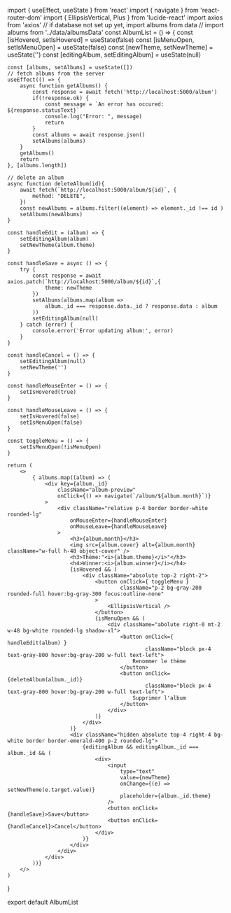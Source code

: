 import { useEffect, useState } from 'react'
import { navigate } from 'react-router-dom'
import { EllipsisVertical, Plus } from 'lucide-react'
import axios from 'axios'
// if database not set up yet, import albums from data
// import albums from '../data/albumsData'
const AlbumList = () => {
    const [isHovered, setIsHovered] = useState(false)
    const [isMenuOpen, setIsMenuOpen] = useState(false)
    const [newTheme, setNewTheme] = useState('')
    const [editingAlbum, setEditingAlbum] = useState(null)

    const [albums, setAlbums] = useState([])
    // fetch albums from the server
    useEffect(() => {
        async function getAlbums() {
            const response = await fetch('http://localhost:5000/album')
            if(!response.ok) {
                const message = `An error has occured: ${response.statusText}`
                console.log("Error: ", message)
                return
            }
            const albums = await response.json()
            setAlbums(albums)
        }
        getAlbums()
        return
    }, [albums.length])

    // delete an album
    async function deleteAlbum(id){
        await fetch(`http://localhost:5000/album/${id}`, {
            method: "DELETE",
        })  
        const newAlbums = albums.filter((element) => element._id !== id )
        setAlbums(newAlbums)
    }

    const handleEdit = (album) => {
        setEditingAlbum(album)
        setNewTheme(album.theme)
    }

    const handleSave = async () => {
        try {
            const response = await axios.patch(`http://localhost:5000/album/${id}`,{
                theme: newTheme
            })
            setAlbums(albums.map(album =>
                album._id === response.data._id ? response.data : album       
            ))
            setEditingAlbum(null)
        } catch (error) {
            console.error('Error updating album:', error)
        }
    }

    const handleCancel = () => {
        setEditingAlbum(null)
        setNewTheme('')
    }

    const handleMouseEnter = () => {
        setIsHovered(true)
    }

    const handleMouseLeave = () => {
        setIsHovered(false)
        setIsMenuOpen(false)
    }

    const toggleMenu = () => {
        setIsMenuOpen(!isMenuOpen)
    }

    return (
        <> 
            { albums.map((album) => (
                <div key={album._id}
                    className="album-preview"
                    onClick={() => navigate(`/album/${album.month}`)}
                >
                    <div className="relative p-4 border border-white rounded-lg"
                        onMouseEnter={handleMouseEnter}
                        onMouseLeave={handleMouseLeave}
                    >
                        <h3>{album.month}</h3>
                        <img src={album.cover} alt={album.month} className="w-full h-48 object-cover" />
                        <h3>Thème:"<i>{album.theme}</i>"</h3>
                        <h4>Winner:<i>{album.winner}</i></h4>
                        {isHovered && (
                            <div className="absolute top-2 right-2">
                                <button onClick={ toggleMenu }
                                        className="p-2 bg-gray-200 rounded-full hover:bg-gray-300 focus:outline-none"
                                >
                                    <EllipsisVertical />
                                </button>
                                {isMenuOpen && (
                                    <div className="abolute right-0 mt-2 w-48 bg-white rounded-lg shadow-xl">
                                        <button onClick={ handleEdit(album) }
                                                className="block px-4 text-gray-800 hover:bg-gray-200 w-full text-left">
                                            Renommer le thème
                                        </button>
                                        <button onClick={deleteAlbum(album._id)}
                                                className="block px-4 text-gray-800 hover:bg-gray-200 w-full text-left">
                                            Supprimer l'album
                                        </button>
                                    </div>
                                )}
                            </div>
                        )}
                        <div className="hidden absolute top-4 right-4 bg-white border border-emerald-400 p-2 rounded-lg">
                            {editingAlbum && editingAlbum._id === album._id && (
                                <div>
                                    <input
                                        type="text"
                                        value={newTheme}
                                        onChange={(e) => setNewTheme(e.target.value)}
                                        placeholder={album._id.theme}
                                    />
                                    <button onClick={handleSave}>Save</button>
                                    <button onClick={handleCancel}>Cancel</button>
                                </div>
                            )}
                        </div>
                    </div>   
                </div>  
            ))}
        </>   
    )
}

export default AlbumList